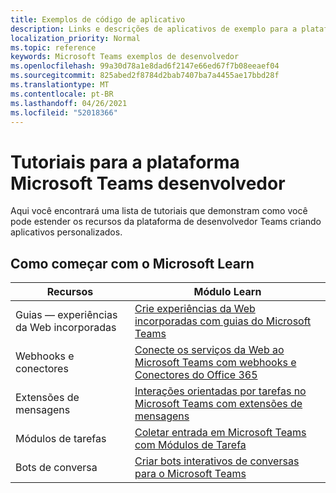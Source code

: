 ```yaml
---
title: Exemplos de código de aplicativo
description: Links e descrições de aplicativos de exemplo para a plataforma Microsoft Teams desenvolvedor
localization_priority: Normal
ms.topic: reference
keywords: Microsoft Teams exemplos de desenvolvedor
ms.openlocfilehash: 99a30d78a1e8dad6f2147e66ed67f7b08eeaef04
ms.sourcegitcommit: 825abed2f8784d2bab7407ba7a4455ae17bbd28f
ms.translationtype: MT
ms.contentlocale: pt-BR
ms.lasthandoff: 04/26/2021
ms.locfileid: "52018366"
---
```

# <a name="tutorials-for-the-microsoft-teams-developer-platform"></a>Tutoriais para a plataforma Microsoft Teams desenvolvedor

Aqui você encontrará uma lista de tutoriais que demonstram como você pode estender os recursos da plataforma de desenvolvedor Teams criando aplicativos personalizados.

## <a name="getting-started-with-microsoft-learn"></a>Como começar com o Microsoft Learn

| **Recursos**| **Módulo Learn**|
|--------|-------------|
| Guias — experiências da Web incorporadas  |  [Crie experiências da Web incorporadas com guias do Microsoft Teams](https://docs.microsoft.com/learn/modules/embedded-web-experiences/) |
| Webhooks e conectores  |  [Conecte os serviços da Web ao Microsoft Teams com webhooks e Conectores do Office 365](https://docs.microsoft.com/learn/modules/msteams-webhooks-connectors/) |
|Extensões de mensagens  | [Interações orientadas por tarefas no Microsoft Teams com extensões de mensagens](https://docs.microsoft.com/learn/modules/msteams-messaging-extensions/)  |
| Módulos de tarefas |  [Coletar entrada em Microsoft Teams com Módulos de Tarefa](https://docs.microsoft.com/learn/modules/msteams-task-modules/) |
| Bots de conversa  | [Criar bots interativos de conversas para o Microsoft Teams](https://docs.microsoft.com/learn/modules/msteams-conversation-bots/)  |


